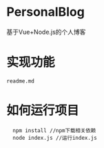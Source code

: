 # PersonalBlog
基于Vue+Node.js的个人博客


# 实现功能
    readme.md
# 如何运行项目
```
  npm install //npm下载相关依赖
  node index.js //运行index.js
```
